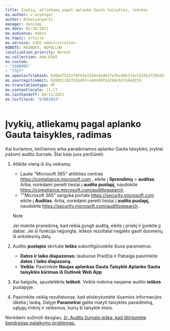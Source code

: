 ```yaml
---
title: Įvykių, atliekamų pagal aplanko Gauta taisykles, radimas
ms.author: v-aiyengar
author: AshaIyengar21
manager: dansimp
ms.date: 02/26/2021
ms.audience: Admin
ms.topic: article
ms.service: o365-administration
ROBOTS: NOINDEX, NOFOLLOW
localization_priority: Normal
ms.collection: Adm_O365
ms.custom:
- "3100005"
- "7327"
ms.openlocfilehash: 626bd7515270f03e1560a3ed637e7bc60b374c5525527205d5f6775e4758f07a
ms.sourcegitcommit: 920051182781bd97ce4d4d6fbd268cb37b84d239
ms.translationtype: MT
ms.contentlocale: lt-LT
ms.lasthandoff: 08/11/2021
ms.locfileid: "57882643"
---
```

# <a name="find-events-performed-on-inbox-rules"></a>Įvykių, atliekamų pagal aplanko Gauta taisykles, radimas

Kai kuriamos, keičiamos arba panaikinamos aplanko Gauta taisyklės, įvykiai įrašomi audito žurnale. Štai kaip juos peržiūrėti:

1. Atlikite vieną iš šių veiksmų:
   - Lauke "Microsoft 365" atitikties centras <https://compliance.microsoft.com> , eikite į **Sprendimų** \> **auditas**. Arba, norėdami pereiti tiesiai į **audito puslapį,** naudokite <https://compliance.microsoft.com/auditlogsearch> .
   - ""Microsoft 365" sargyba portale <https://security.microsoft.com> eikite į **Auditas**. Arba, norėdami pereiti tiesiai į **audito puslapį,** naudokite <https://security.microsoft.com/auditlogsearch> .

    > [!NOTE]
    > Jei matote pranešimą, kad reikia įjungti auditą, eikite į priekį ir įjunkite jį dabar. Jei ši funkcija neįjungta, ieškos rezultatai negalės gauti duomenų iš ankstesnių datų.

2. Audito **puslapio** skirtuke **Ieška** sukonfigūruokite šiuos parametrus:
   - **Datos ir laiko diapazonas:** laukuose Pradžia ir Pabaiga pasirinkite **datos** **/ laiko diapazoną.**
   - **Veikla**: Pasirinkite **Naujas aplankas Gauta Taisyklė Aplanko Gauta taisyklės kūrimas iš Outlook Web App**

3. Kai baigsite, spustelėkite **Ieškoti**. Veikla rodoma naujame audito **ieškos** puslapyje.

4. Pasirinkite veiklą rezultatuose, kad atidarytumėte išsamios informacijos iškelia į lauką. Dalyje **Parametrai** galite matyti taisyklės pavadinimą, sąlygų rinkinį ir veiksmus, kurių ši taisyklė imsis.

Norėdami sužinoti daugiau, [žr. Audito žurnalo ieška, kad ištirtumėte bendrąsias palaikymo problemas.](https://docs.microsoft.com/microsoft-365/compliance/auditing-troubleshooting-scenarios)
